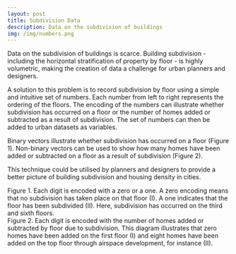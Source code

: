 ```yaml
---
layout: post
title: Subdivision Data
description: Data on the subdivision of buildings
img: /img/numbers.png
---
```


Data on the subdivision of buildings is scarce. Building subdivision - including the horizontal stratification of property by floor - is highly volumetric, making the creation of data a challenge for urban planners and designers.

A solution to this problem is to record subdivision by floor using a simple and intuitive set of numbers. Each number from left to right represents the ordering of the floors. The encoding of the numbers can illustrate whether subdivision has occurred on a floor or the number of homes added or subtracted as a result of subdivision. The set of numbers can then be added to urban datasets as variables.

Binary vectors illustrate whether subdivision has occurred on a floor (Figure 1). Non-binary vectors can be used to show how many homes have been added or subtracted on a floor as a result of subdivision (Figure 2). 

This technique could be utilised by planners and designers to provide a better picture of building subdivision and housing density in cities.

<div class="col">
	<img class="col" src="{{ site.baseurl }}/img/numbers_subdivision.png" alt="" title=""/>
</div>

<div class="col three caption">
	Figure 1. Each digit is encoded with a zero or a one. A zero encoding means that no subdivision has taken place on that floor (I). A one indicates that the floor has been subdivided (II). Here, subdivision has occurred on the third and sixth floors.
</div>

<div class="col">
	<img class="col" src="{{ site.baseurl }}/img/numbers_homes_subdivision.png" alt="" title=""/>
</div>

<div class="col three caption">
	Figure 2. Each digit is encoded with the number of homes added or subtracted by floor due to subdivision. This diagram illustrates that zero homes have been added on the first floor (I) and eight homes have been added on the top floor through airspace development, for instance (II).
</div>
